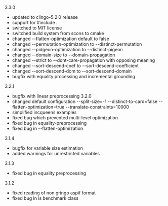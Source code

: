3.3.0
 - updated to clingo-5.2.0 release
 - support for #include <csp>.
 - switched to MIT license
 - switched build system from scons to cmake
 - changed --flatten-optimization default to false
 - changed --permutation-optimization to --distinct-permutation
 - changed --pidgeon-optimization to --distinct-pigeon
 - changed --domain-size to --domain-propagation
 - changed --strict to --dont-care-propagation with opposing meaning
 - changed --sort-descend-coef to --sort-descend-coefficient
 - changed --sort-descend-dom to --sort-descend-domain
 - bugfix with equality processing and incremental grounding

3.2.1
 - bugfix with linear preprocessing
3.2.0
 - changed default configuration
   --split-size=-1
   --distinct-to-card=false
   --flatten-optimization=true
   --translate-constraints=10000 
 - simplified incqueens examples
 - fixed bug which prevented multi-level optimization
 - fixed bug in equality-preprocessing
 - fixed bug in --flatten-optimization

3.1.4
 - bugfix for variable size estimation
 - added warnings for unrestricted variables

3.1.3
- fixed bug in equality preprocessing

3.1.2
- fixed reading of non gringo aspif format
- fixed bug in is benchmark class
